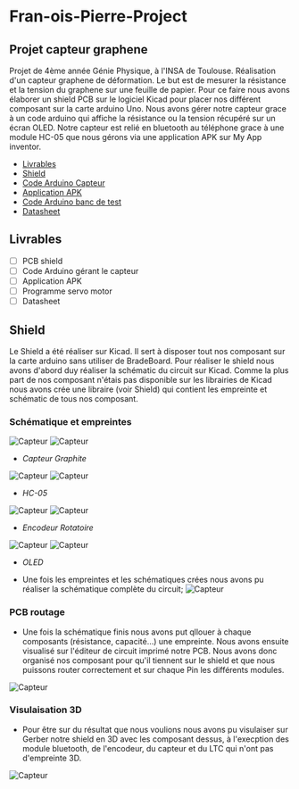 # Fran-ois-Pierre-Project
## Projet capteur graphene
Projet de 4ème année Génie Physique, à l'INSA de Toulouse. Réalisation d'un capteur graphene de déformation. Le but est de mesurer la résistance et la tension du graphene sur une feuille de papier. Pour ce faire nous avons élaborer un shield PCB sur le logiciel Kicad pour placer nos différent composant sur la carte arduino Uno. Nous avons gérer notre capteur grace à un code arduino qui affiche la résistance ou la tension récupéré sur un écran OLED. Notre capteur est relié en bluetooth au téléphone grace à une module HC-05 que nous gérons via une application APK sur My App inventor.

  - [Livrables](#livrables)
  - [Shield](#shield)
  - [Code Arduino Capteur](#code-arduino-capteur)
  - [Application APK](#application-apk)
  - [Code Arduino banc de test](#code-arduino-banc-de-test)
  - [Datasheet](#datasheet)

## Livrables  

- [ ] PCB shield 
- [ ] Code Arduino gérant le capteur 
- [ ] Application APK
- [ ] Programme servo motor
- [ ] Datasheet

## Shield 

Le Shield a été réaliser sur Kicad. Il sert à disposer tout nos composant sur la carte arduino sans utiliser de BradeBoard. Pour réaliser le shield nous avons d'abord duy réaliser la schématic du circuit sur Kicad. Comme la plus part de nos composant n'étais pas disponible sur les librairies de Kicad nous avons crée une libraire (voir Shield) qui contient les empreinte et schématic de tous nos composant.

### Schématique et empreintes

![Capteur](Images/Schematic_Capteur.PNG)
![Capteur](Images/Empreinte_Capteur.PNG)
- *Capteur Graphite*


![Capteur](Images/Schematic_HC-05.PNG)
![Capteur](Images/Empreinte_HC-05.PNG)
- *HC-05*


![Capteur](Images/Schematic_KY-040.PNG)
![Capteur](Images/Empreinte_KY-040.PNG)
- *Encodeur Rotatoire*

![Capteur](Images/Schematic_OLED.PNG)
![Capteur](Images/Empreinte_OLED.PNG)
- *OLED*

- Une fois les empreintes et les schématiques crées nous avons pu réaliser la schématique complète du circuit;
![Capteur](Images/Shield-Schematic.png)

### PCB routage

- Une fois la schématique finis nous avons put qllouer à chaque composants (résistance, capacité...) une empreinte. Nous avons ensuite visualisé sur l'éditeur de circuit imprimé notre PCB. Nous avons donc organisé nos composant pour qu'il tiennent sur le shield et que nous puissons router correctement et sur chaque Pin les différents modules.

![Capteur](Images/PCB_routage_Shield.PNG)

### Visulaisation 3D

- Pour être sur du résultat que nous voulions nous avons pu visulaiser sur Gerber notre shield en 3D avec les composant dessus, à l'execption des module bluetooth, de l'encodeur, du capteur et du LTC qui n'ont pas d'empreinte 3D.

![Capteur](Images/Shield_3D.jpg)
